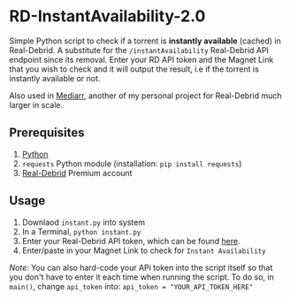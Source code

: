 # RD-InstantAvailability-2.0

Simple Python script to check if a torrent is **instantly available** (cached) in Real-Debrid. A substitute for the `/instantAvailability` Real-Debrid API endpoint since its removal. Enter your RD API token and the Magnet Link that you wish to check and it will output the result, i.e if the torrent is instantly available or not.

Also used in [Mediarr](https://github.com/wjH-3/Mediarr), another of my personal project for Real-Debrid much larger in scale.

## Prerequisites
1. [Python](https://www.python.org/downloads/)
2. `requests` Python module (installation: `pip install requests`)
3. [Real-Debrid](https://real-debrid.com/premium) Premium account

## Usage
1. Downlaod `instant.py` into system
2. In a Terminal, ```python instant.py```
3. Enter your Real-Debrid API token, which can be found [here](https://real-debrid.com/apitoken).
4. Enter/paste in your Magnet Link to check for `Instant Availability`

*Note:* You can also hard-code your APi token into the script itself so that you don't have to enter it each time when running the script. To do so, in `main()`, change `api_token` into: ```api_token = "YOUR_API_TOKEN_HERE"```